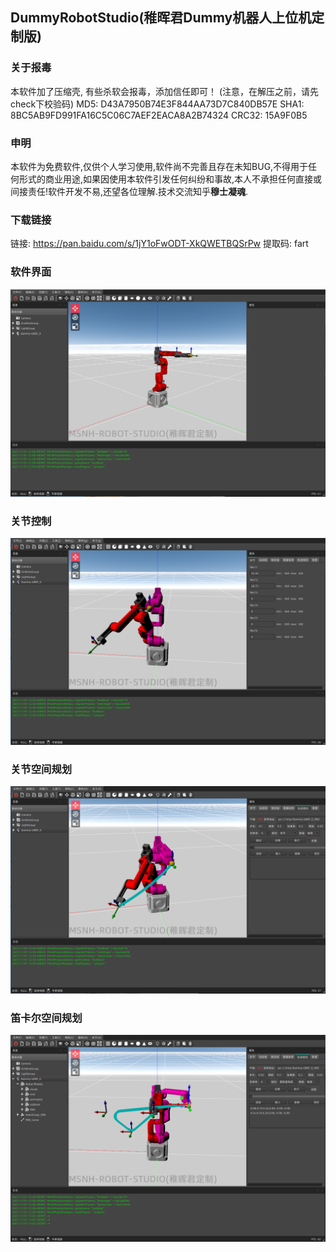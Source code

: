## DummyRobotStudio(稚晖君Dummy机器人上位机定制版)
### 关于报毒
本软件加了压缩壳, 有些杀软会报毒，添加信任即可！
(注意，在解压之前，请先check下校验码)
MD5: D43A7950B74E3F844AA73D7C840DB57E
SHA1: 8BC5AB9FD991FA16C5C06C7AEF2EACA8A2B74324
CRC32: 15A9F0B5
### 申明 
本软件为免费软件,仅供个人学习使用,软件尚不完善且存在未知BUG,不得用于任何形式的商业用途,如果因使用本软件引发任何纠纷和事故,本人不承担任何直接或间接责任!软件开发不易,还望各位理解.技术交流知乎**穆士凝魂**.

### 下载链接
链接: https://pan.baidu.com/s/1jY1oFwODT-XkQWETBQSrPw 
提取码: fart
### 软件界面
![](DummyRobotStudio/studio.png)
### 关节控制
![](DummyRobotStudio/jointMove.png)
### 关节空间规划
![](DummyRobotStudio/jointPlan.png)
### 笛卡尔空间规划
![](DummyRobotStudio/cartPlan.png)

